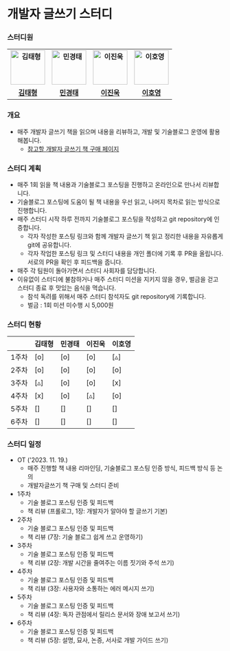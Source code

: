 # 개발자 글쓰기 스터디



### 스터디원

<div align="center">
  <table style="font-weight: bold">
      <tr>
          <td align="center">
              <a href="https://github.com/uuu1101">                 
                  <img alt="김태형" src="https://avatars.githubusercontent.com/uuu1101" width="80" />            
              </a>
          </td>
          <td align="center">
              <a href="https://github.com/applebuddy">                 
                  <img alt="민경태" src="https://avatars.githubusercontent.com/applebuddy" width="80" />            
              </a>
          </td>
          <td align="center">
              <a href="https://github.com/jinukeu">                 
                  <img alt="이진욱" src="https://avatars.githubusercontent.com/jinukeu" width="80" />            
              </a>
          </td>
          <td align="center">
              <a href="https://github.com/llghdud921">                 
                  <img alt="이호영" src="https://avatars.githubusercontent.com/llghdud921" width="80" />            
              </a>
          </td>
      </tr>
      <tr> 
          <td align="center">
            <a href="https://taetae-dev.tistory.com">김태형</a>
          </td>
          <td align="center">
            <a href="https://0urtrees.tistory.com">민경태</a>
          </td>
          <td align="center">
            <a href="https://jinukeu.hashnode.dev">이진욱</a>
          </td>
          <td align="center">
            <a href="https://medium.com/@llghdud921">이호영</a>
          </td>
      </tr>
  </table>
</div>




### 개요

- 매주 개발자 글쓰기 책을 읽으며 내용을 리뷰하고, 개발 및 기술블로그 운영에 활용해봅니다.
  - [참고할 개발자 글쓰기 책 구매 페이지](https://www.yes24.com/Product/Goods/79378905)



### 스터디 계획

- 매주 1회 읽을 책 내용과 기술블로그 포스팅을 진행하고 온라인으로 만나서 리뷰합니다.
- 기술블로그 포스팅에 도움이 될 책 내용을 우선 읽고, 나머지 목차로 읽는 방식으로 진행합니다.
- 매주 스터디 시작 하루 전까지 기술블로그 포스팅을 작성하고 git repository에 인증합니다.
  - 각자 작성한 포스팅 링크와 함께 개발자 글쓰기 책 읽고 정리한 내용을 자유롭게 git에 공유합니다.
  - 각자 작업한 포스팅 링크 및 스터디 내용을 개인 폴더에 기록 후 PR을 올립니다. 서로의 PR을 확인 후 피드백을 줍니다.
- 매주 각 팀원이 돌아가면서 스터디 사회자를 담당합니다.
- 이유없이 스터디에 불참하거나 매주 스터디 미션을 지키지 않을 경우, 벌금을 걷고 스터디 종료 후 맛있는 음식을 먹습니다.
  - 참석 독려를 위해서 매주 스터디 참석자도 git repository에 기록합니다.
  - 벌금 : 1회 미션 미수행 시 5,000원

### 스터디 현황
| |김태형|민경태|이진욱|이호영|
|------|---|---|---|---|
|1주차|[o]|[o]|[o]|[▵]|
|2주차|[o]|[o]|[o]|[o]|
|3주차|[▵]|[o]|[o]|[x]|
|4주차|[x]|[o]|[▵]|[o]|
|5주차|[]|[]|[]|[]|
|6주차|[]|[]|[]|[]|

### 스터디 일정

- OT ('2023. 11. 19.)
  - 매주 진행할 책 내용 리마인딩, 기술블로그 포스팅 인증 방식, 피드백 방식 등 논의
  - 개발자글쓰기 책 구매 및 스터디 준비
- 1주차
  - 기술 블로그 포스팅 인증 및 피드백
  - 책 리뷰 (프롤로그, 1장: 개발자가 알아야 할 글쓰기 기본)
- 2주차
  - 기술 블로그 포스팅 인증 및 피드백
  - 책 리뷰 (7장: 기술 블로그 쉽게 쓰고 운영하기)
- 3주차
  - 기술 블로그 포스팅 인증 및 피드백
  - 책 리뷰 (2장: 개발 시간을 줄여주는 이름 짓기와 주석 쓰기)
- 4주차
  - 기술 블로그 포스팅 인증 및 피드백
  - 책 리뷰 (3장: 사용자와 소통하는 에러 메시지 쓰기)
- 5주차
  - 기술 블로그 포스팅 인증 및 피드백
  - 책 리뷰 (4장: 독자 관점에서 릴리스 문서와 장애 보고서 쓰기)
- 6주차
  - 기술 블로그 포스팅 인증 및 피드백
  - 책 리뷰 (5장: 설명, 묘사, 논증, 서사로 개발 가이드 쓰기)

